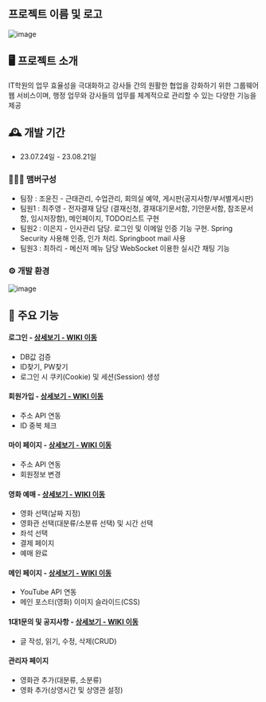 ## 프로젝트 이름 및 로고 
![image](https://github.com/choi-ju-yung/GDJ64_Finally_final/assets/112717817/552e24c1-413c-4978-9b82-e809dde42847) 
<br>


## 🖥️ 프로젝트 소개
IT학원의 업무 효율성을 극대화하고 강사들 간의 원활한 협업을 강화하기 위한 그룹웨어 웹 서비스이며, 행정 업무와 강사들의 업무를 체계적으로 관리할 수 있는 다양한 기능을 제공
<br>

## 🕰️ 개발 기간
* 23.07.24일 - 23.08.21일

### 🧑‍🤝‍🧑 맴버구성
 - 팀장  : 조윤진 - 근태관리, 수업관리, 회의실 예약, 게시판(공지사항/부서별게시판)
 - 팀원1 : 최주영 - 전자결재 담당 (결재신청, 결재대기문서함, 기안문서함, 참조문서함, 임시저장함), 메인페이지, TODO리스트 구현
 - 팀원2 : 이은지 - 인사관리 담당. 로그인 및 이메일 인증 기능 구현. Spring Security 사용해 인증, 인가 처리. Springboot mail 사용
 - 팀원3 : 최하리 - 메신저 메뉴 담당 WebSocket 이용한 실시간 채팅 기능


### ⚙️ 개발 환경
![image](https://github.com/choi-ju-yung/GDJ64_Finally_final/assets/112717817/2f3397a0-d7b2-4862-9869-bed2b51525bd)


## 📌 주요 기능
#### 로그인 - <a href="https://github.com/chaehyuenwoo/SpringBoot-Project-MEGABOX/wiki/%EC%A3%BC%EC%9A%94-%EA%B8%B0%EB%8A%A5-%EC%86%8C%EA%B0%9C(Login)" >상세보기 - WIKI 이동</a>
- DB값 검증
- ID찾기, PW찾기
- 로그인 시 쿠키(Cookie) 및 세션(Session) 생성
#### 회원가입 - <a href="https://github.com/chaehyuenwoo/SpringBoot-Project-MEGABOX/wiki/%EC%A3%BC%EC%9A%94-%EA%B8%B0%EB%8A%A5-%EC%86%8C%EA%B0%9C(Member)" >상세보기 - WIKI 이동</a>
- 주소 API 연동
- ID 중복 체크
#### 마이 페이지 - <a href="https://github.com/chaehyuenwoo/SpringBoot-Project-MEGABOX/wiki/%EC%A3%BC%EC%9A%94-%EA%B8%B0%EB%8A%A5-%EC%86%8C%EA%B0%9C(Member)" >상세보기 - WIKI 이동</a>
- 주소 API 연동
- 회원정보 변경

#### 영화 예매 - <a href="https://github.com/chaehyuenwoo/SpringBoot-Project-MEGABOX/wiki/%EC%A3%BC%EC%9A%94-%EA%B8%B0%EB%8A%A5-%EC%86%8C%EA%B0%9C(%EC%98%81%ED%99%94-%EC%98%88%EB%A7%A4)" >상세보기 - WIKI 이동</a>
- 영화 선택(날짜 지정)
- 영화관 선택(대분류/소분류 선택) 및 시간 선택
- 좌석 선택
- 결제 페이지
- 예매 완료
#### 메인 페이지 - <a href="https://github.com/chaehyuenwoo/SpringBoot-Project-MEGABOX/wiki/%EC%A3%BC%EC%9A%94-%EA%B8%B0%EB%8A%A5-%EC%86%8C%EA%B0%9C(%EB%A9%94%EC%9D%B8-Page)" >상세보기 - WIKI 이동</a>
- YouTube API 연동
- 메인 포스터(영화) 이미지 슬라이드(CSS)
#### 1대1문의 및 공지사항 - <a href="" >상세보기 - WIKI 이동</a> 
- 글 작성, 읽기, 수정, 삭제(CRUD)

#### 관리자 페이지 
- 영화관 추가(대분류, 소분류)
- 영화 추가(상영시간 및 상영관 설정)
